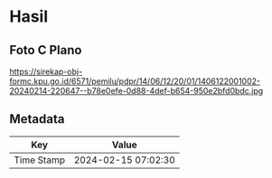 # Hasil

## Foto C Plano

https://sirekap-obj-formc.kpu.go.id/6571/pemilu/pdpr/14/06/12/20/01/1406122001002-20240214-220647--b78e0efe-0d88-4def-b654-950e2bfd0bdc.jpg


## Metadata

| Key        | Value               |
| ---------- | ------------------- |
| Time Stamp | 2024-02-15 07:02:30 |



